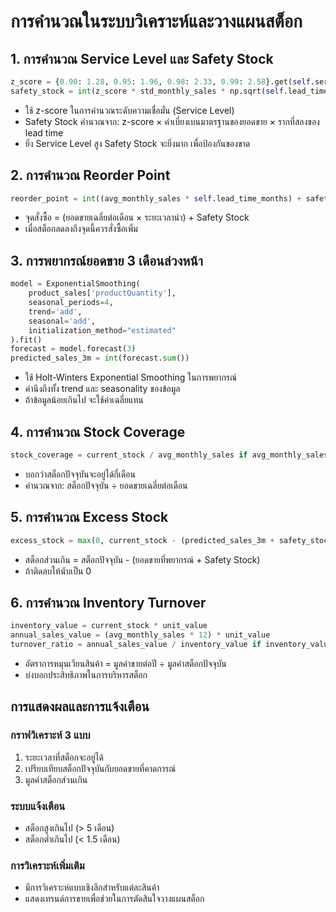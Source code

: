 # การคำนวณในระบบวิเคราะห์และวางแผนสต็อก

## 1. การคำนวณ Service Level และ Safety Stock

```python
z_score = {0.90: 1.28, 0.95: 1.96, 0.98: 2.33, 0.99: 2.58}.get(self.service_level, 1.96)
safety_stock = int(z_score * std_monthly_sales * np.sqrt(self.lead_time_months))
```

- ใช้ z-score ในการคำนวณระดับความเชื่อมั่น (Service Level) 
- Safety Stock คำนวณจาก: z-score × ค่าเบี่ยงเบนมาตรฐานของยอดขาย × รากที่สองของ lead time
- ยิ่ง Service Level สูง Safety Stock จะยิ่งมาก เพื่อป้องกันของขาด

## 2. การคำนวณ Reorder Point

```python
reorder_point = int((avg_monthly_sales * self.lead_time_months) + safety_stock)
```

- จุดสั่งซื้อ = (ยอดขายเฉลี่ยต่อเดือน × ระยะเวลานำ) + Safety Stock
- เมื่อสต็อกลดลงถึงจุดนี้ควรสั่งซื้อเพิ่ม

## 3. การพยากรณ์ยอดขาย 3 เดือนล่วงหน้า

```python
model = ExponentialSmoothing(
    product_sales['productQuantity'],
    seasonal_periods=4,
    trend='add',
    seasonal='add',
    initialization_method="estimated"
).fit()
forecast = model.forecast(3)
predicted_sales_3m = int(forecast.sum())
```

- ใช้ Holt-Winters Exponential Smoothing ในการพยากรณ์
- คำนึงถึงทั้ง trend และ seasonality ของข้อมูล
- ถ้าข้อมูลน้อยเกินไป จะใช้ค่าเฉลี่ยแทน

## 4. การคำนวณ Stock Coverage

```python
stock_coverage = current_stock / avg_monthly_sales if avg_monthly_sales > 0 else float('inf')
```

- บอกว่าสต็อกปัจจุบันจะอยู่ได้กี่เดือน
- คำนวณจาก: สต็อกปัจจุบัน ÷ ยอดขายเฉลี่ยต่อเดือน

## 5. การคำนวณ Excess Stock

```python
excess_stock = max(0, current_stock - (predicted_sales_3m + safety_stock))
```

- สต็อกส่วนเกิน = สต็อกปัจจุบัน - (ยอดขายที่พยากรณ์ + Safety Stock)
- ถ้าติดลบให้นับเป็น 0

## 6. การคำนวณ Inventory Turnover

```python
inventory_value = current_stock * unit_value
annual_sales_value = (avg_monthly_sales * 12) * unit_value
turnover_ratio = annual_sales_value / inventory_value if inventory_value > 0 else 0
```

- อัตราการหมุนเวียนสินค้า = มูลค่าขายต่อปี ÷ มูลค่าสต็อกปัจจุบัน
- บ่งบอกประสิทธิภาพในการบริหารสต็อก

## การแสดงผลและการแจ้งเตือน

### กราฟวิเคราะห์ 3 แบบ
1. ระยะเวลาที่สต็อกจะอยู่ได้
2. เปรียบเทียบสต็อกปัจจุบันกับยอดขายที่คาดการณ์
3. มูลค่าสต็อกส่วนเกิน

### ระบบแจ้งเตือน
- สต็อกสูงเกินไป (> 5 เดือน)
- สต็อกต่ำเกินไป (< 1.5 เดือน)

### การวิเคราะห์เพิ่มเติม
- มีการวิเคราะห์แบบเชิงลึกสำหรับแต่ละสินค้า 
- แสดงเทรนด์การขายเพื่อช่วยในการตัดสินใจวางแผนสต็อก